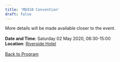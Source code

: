 ```yaml
---
title: 'MD410 Convention'
draft: false
---
```


More details will be made available closer to the event.
\
\
**Date and Time**: Saturday 02 May 2020, 08:30-15:00 \
**Location**: [Riverside Hotel](/venue)
\
\
[Back to Program](/program)
